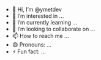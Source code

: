 - 👋 Hi, I’m @ymetdev
- 👀 I’m interested in ...
- 🌱 I’m currently learning ...
- 💞️ I’m looking to collaborate on ...
- 📫 How to reach me ...
- 😄 Pronouns: ...
- ⚡ Fun fact: ...

<!---
ymetdev/ymetdev is a ✨ special ✨ repository because its `README.md` (this file) appears on your GitHub profile.
You can click the Preview link to take a look at your changes.
--->
